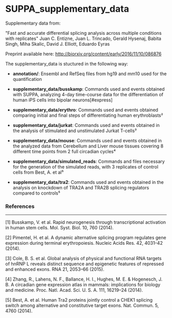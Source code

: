 # SUPPA_supplementary_data

Supplementary data from:

"Fast and accurate differential splicing analysis across multiple conditions with replicates"
Juan C. Entizne, Juan L. Trincado, Gerald Hysenaj, Babita Singh, Miha Skalic, David J. Elliott, Eduardo Eyras

Preprint available here: http://biorxiv.org/content/early/2016/11/10/086876


The supplementary_data is stuctured in the following way:

  - **annotation/**: Ensembl and RefSeq files from hg19 and mm10 used for the quantification
  
  - **supplementary_data/busskamp**: Commands used and events obtained with SUPPA, analyzing 4-day time-course data for the differentiation of human iPS cells into bipolar neurons[#express]
  
  - **supplementary_data/erythro**: Commands used and events obtained comparing initial and final steps of differentiating human erythroblasts²
  
  - **supplementary_data/jurkat**: Commands used and events obtained in the analysis of stimulated and unstimulated Jurkat T-cells³
  
  - **supplementary_data/mouse**: Commands used and events obtained in the analyzed data from Cerebellum and Liver mouse tissues covering 8 different time points from 2 full circadian cycles⁴
  
  - **supplementary_data/simulated_reads**: Commands and files necessary for the generation of the simulated reads, with 3 replicates of control cells from Best, A. et al⁵
  
  - **supplementary_data/tra2**: Commands used and events obtained in the analysis on knockdown of TRA2A and TRA2B splicing regulators compared to controls⁵
  
  
  
  
### References
---------- 
  

[1] Busskamp, V. et al. Rapid neurogenesis through transcriptional activation in human stem cells. Mol. Syst. Biol. 10, 760 (2014).

[2] Pimentel, H. et al. A dynamic alternative splicing program regulates gene expression during terminal erythropoiesis. Nucleic Acids Res. 42, 4031–42 (2014).

[3] Cole, B. S. et al. Global analysis of physical and functional RNA targets of hnRNP L reveals distinct sequence and epigenetic features of repressed and enhanced exons. RNA 21, 2053–66 (2015).

[4] Zhang, R., Lahens, N. F., Ballance, H. I., Hughes, M. E. & Hogenesch, J. B. A circadian gene expression atlas in mammals: implications for biology and medicine. Proc. Natl. Acad. Sci. U. S. A. 111, 16219–24 (2014).

[5] Best, A. et al. Human Tra2 proteins jointly control a CHEK1 splicing switch among alternative and constitutive target exons. Nat. Commun. 5, 4760 (2014).



